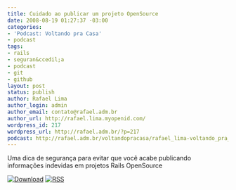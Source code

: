 ```yaml
---
title: Cuidado ao publicar um projeto OpenSource
date: 2008-08-19 01:27:37 -03:00
categories:
- 'Podcast: Voltando pra Casa'
- podcast
tags:
- rails
- seguran&ccedil;a
- podcast
- git
- github
layout: post
status: publish
author: Rafael Lima
author_login: admin
author_email: contato@rafael.adm.br
author_url: http://rafael.lima.myopenid.com/
wordpress_id: 217
wordpress_url: http://rafael.adm.br/?p=217
podcast: http://rafael.adm.br/voltandopracasa/rafael_lima-voltando_pra_casa-0004.mp3
---
```


Uma dica de seguran&ccedil;a para evitar que voc&ecirc; acabe publicando informa&ccedil;&otilde;es indevidas em projetos Rails OpenSource

<a class="noborder" href="http://rafael.adm.br/voltandopracasa/rafael_lima-voltando_pra_casa-0004.mp3" title="Download"><img src="http://rafael.adm.br/wp-content/themes/rafael_lima-rockinblue/images/download_green.gif" border="0" alt="Download" /></a> <a class="noborder" href="http://feeds.feedburner.com/rafael_lima_podcast" title="RSS"><img src="http://rafael.adm.br/wp-content/themes/rafael_lima-rockinblue/images/icn-feed-16x16.png" border="0" alt="RSS" /></a>

